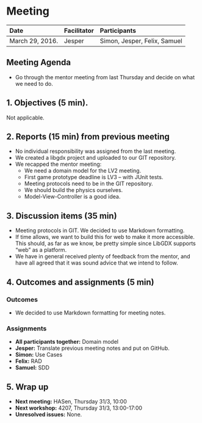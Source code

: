 # Meeting
| Date | Facilitator | Participants |
|:---|:---|:---| 
| March 29, 2016. | Jesper | Simon, Jesper, Felix, Samuel |

## Meeting Agenda
* Go through the mentor meeting from last Thursday and decide on what we need to do.


## 1. Objectives (5 min).
Not applicable.

## 2. Reports (15 min) from previous meeting
* No individual responsibility was assigned from the last meeting. 
* We created a libgdx project and uploaded to our GIT repository.
* We recapped the mentor meeting:
  * We need a domain model for the LV2 meeting.
  * First game prototype deadline is LV3 – with JUnit tests.
  * Meeting protocols need to be in the GIT repository. 
  * We should build the physics ourselves.
  * Model-View-Controller is a good idea.

## 3. Discussion items (35 min) 
* Meeting protocols in GIT. We decided to use Markdown formatting.
* If time allows, we want to build this for web to make it more accessible. This should, as far as we know, be pretty simple since LibGDX supports “web” as a platform.
* We have in general received plenty of feedback from the mentor, and have all agreed that it was sound advice that we intend to follow.

## 4. Outcomes and assignments (5 min) 
### Outcomes
* We decided to use Markdown formatting for meeting notes.

### Assignments
* **All participants together:** Domain model
* **Jesper:** Translate previous meeting notes and put on GitHub.
* **Simon:** Use Cases
* **Felix:** RAD
* **Samuel:** SDD

## 5. Wrap up
* **Next meeting:** HASen, Thursday 31/3, 10:00
* **Next workshop:** 4207, Thursday 31/3, 13:00-17:00
* **Unresolved issues:** None.
